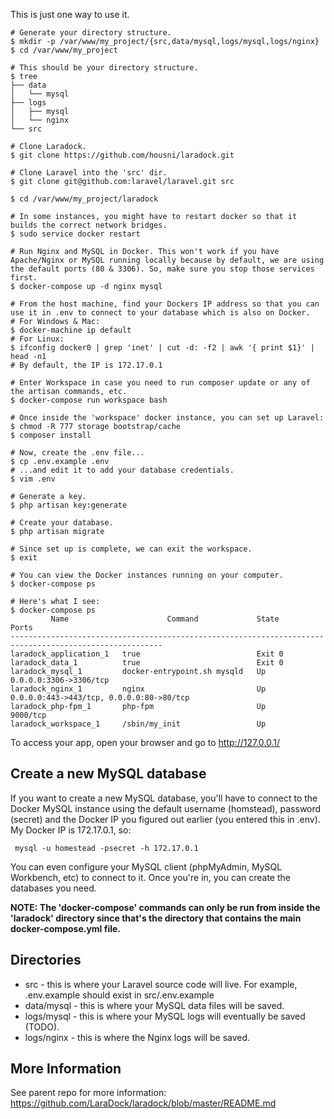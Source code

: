 This is just one way to use it.

    # Generate your directory structure.
    $ mkdir -p /var/www/my_project/{src,data/mysql,logs/mysql,logs/nginx}
    $ cd /var/www/my_project
    
    # This should be your directory structure.
    $ tree
    ├── data
    │   └── mysql
    ├── logs
    │   ├── mysql
    │   └── nginx
    └── src
    
    # Clone Laradock.
    $ git clone https://github.com/housni/laradock.git
    
    # Clone Laravel into the 'src' dir.
    $ git clone git@github.com:laravel/laravel.git src
    
    $ cd /var/www/my_project/laradock
    
    # In some instances, you might have to restart docker so that it builds the correct network bridges.
    $ sudo service docker restart
    
    # Run Nginx and MySQL in Docker. This won't work if you have Apache/Nginx or MySQL running locally because by default, we are using the default ports (80 & 3306). So, make sure you stop those services first.
    $ docker-compose up -d nginx mysql

    # From the host machine, find your Dockers IP address so that you can use it in .env to connect to your database which is also on Docker.
    # For Windows & Mac:
    $ docker-machine ip default
    # For Linux:
    $ ifconfig docker0 | grep 'inet' | cut -d: -f2 | awk '{ print $1}' | head -n1
    # By default, the IP is 172.17.0.1
    
    # Enter Workspace in case you need to run composer update or any of the artisan commands, etc.
    $ docker-compose run workspace bash
    
    # Once inside the 'workspace' docker instance, you can set up Laravel:
    $ chmod -R 777 storage bootstrap/cache
    $ composer install
    
    # Now, create the .env file...
    $ cp .env.example .env
    # ...and edit it to add your database credentials.
    $ vim .env

    # Generate a key.
    $ php artisan key:generate

    # Create your database.
    $ php artisan migrate

    # Since set up is complete, we can exit the workspace.
    $ exit

    # You can view the Docker instances running on your computer.
    $ docker-compose ps

    # Here's what I see:
    $ docker-compose ps
             Name                      Command             State                     Ports                   
    --------------------------------------------------------------------------------------------------------
    laradock_application_1   true                          Exit 0                                            
    laradock_data_1          true                          Exit 0                                            
    laradock_mysql_1         docker-entrypoint.sh mysqld   Up       0.0.0.0:3306->3306/tcp                   
    laradock_nginx_1         nginx                         Up       0.0.0.0:443->443/tcp, 0.0.0.0:80->80/tcp 
    laradock_php-fpm_1       php-fpm                       Up       9000/tcp                                 
    laradock_workspace_1     /sbin/my_init                 Up                                                

To access your app, open your browser and go to http://127.0.0.1/

## Create a new MySQL database
If you want to create a new MySQL database, you'll have to connect to the Docker MySQL instance using the default username (homstead), password (secret) and the Docker IP you figured out earlier (you entered this in .env). My Docker IP is 172.17.0.1, so:

     mysql -u homestead -psecret -h 172.17.0.1

You can even configure your MySQL client (phpMyAdmin, MySQL Workbench, etc) to connect to it.
Once you're in, you can create the databases you need.

**NOTE: The 'docker-compose' commands can only be run from inside the 'laradock' directory since that's the directory that contains the main docker-compose.yml file.**

## Directories
 - src - this is where your Laravel source code will live. For example, .env.example should exist in src/.env.example
 - data/mysql - this is where your MySQL data files will be saved.
 - logs/mysql - this is where your MySQL logs will eventually be saved (TODO).
 - logs/nginx - this is where the Nginx logs will be saved.


## More Information
See parent repo for more information: https://github.com/LaraDock/laradock/blob/master/README.md
